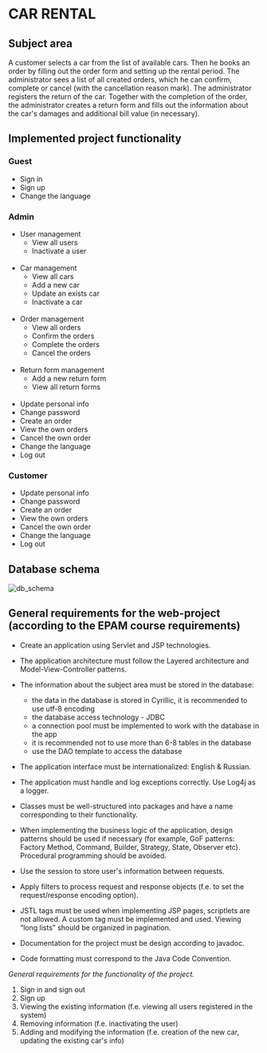 <h1>CAR RENTAL</h1>
<h2>Subject area</h2>

A customer selects a car from the list of available cars. Then he books an order by filling out the order form and
setting up the rental period. The administrator sees a list of all created orders, which he can confirm, complete or
cancel (with the cancellation reason mark). The administrator registers the return of the car. Together with the
completion of the order, the administrator creates a return form and fills out the information about the car's damages
and additional bill value (in necessary).

<h2>Implemented project functionality</h2>

<h3>Guest</h3>

* Sign in
* Sign up
* Change the language

<h3>Admin</h3>

* User management
    * View all users
    * Inactivate a user
      <br/>
      <br/>
* Car management
    * View all cars
    * Add a new car
    * Update an exists car
    * Inactivate a car
      <br/>
      <br/>
* Order management
    * View all orders
    * Confirm the orders
    * Complete the orders
    * Cancel the orders
      <br/>
      <br/>
* Return form management
    * Add a new return form
    * View all return forms
      <br/>
      <br/>
* Update personal info
* Change password
* Create an order
* View the own orders
* Cancel the own order
* Change the language
* Log out

<h3>Customer</h3>

* Update personal info
* Change password
* Create an order
* View the own orders
* Cancel the own order
* Change the language
* Log out

<h2>Database schema</h2>

![db_schema](https://user-images.githubusercontent.com/61383438/180621027-b77f8de6-b47f-4e1e-a000-15f2e395b1d1.jpg)

<h2>General requirements for the web-project (according to the EPAM course requirements)</h2>

* Create an application using Servlet and JSP technologies.
* The application architecture must follow the Layered architecture and Model-View-Controller patterns.
* The information about the subject area must be stored in the database:
    * the data in the database is stored in Cyrillic, it is recommended to use utf-8 encoding
    * the database access technology - JDBC
    * a connection pool must be implemented to work with the database in the app
    * it is recommended not to use more than 6-8 tables in the database
    * use the DAO template to access the database

* The application interface must be internationalized: English & Russian.
* The application must handle and log exceptions correctly. Use Log4j as a logger.
* Classes must be well-structured into packages and have a name corresponding to their functionality.
* When implementing the business logic of the application, design patterns should be used if necessary (for example, GoF
  patterns: Factory Method, Command, Builder, Strategy, State, Observer etc). Procedural programming should be avoided.
* Use the session to store user's information between requests.
* Apply filters to process request and response objects (f.e. to set the request/response encoding option).
* JSTL tags must be used when implementing JSP pages, scriptlets are not allowed. A custom tag must be implemented and
  used. Viewing “long lists” should be organized in pagination.
* Documentation for the project must be design according to javadoc.
* Code formatting must correspond to the Java Code Convention.

<i>General requirements for the functionality of the project.</i>

1. Sign in and sign out
2. Sign up
3. Viewing the existing information (f.e. viewing all users registered in the system)
4. Removing information (f.e. inactivating the user)
5. Adding and modifying the information (f.e. creation of the new car, updating the existing car's info)

